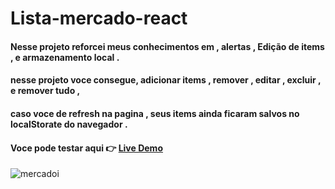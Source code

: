 # Lista-mercado-react


#### Nesse projeto reforcei meus conhecimentos em , alertas , Edição de items , e armazenamento local . 
#### nesse projeto voce consegue, adicionar items , remover , editar , excluir ,  e remover tudo ,
#### caso voce de refresh na pagina , seus items ainda ficaram salvos no localStorate do navegador .

#### Voce pode testar aqui 👉 [Live Demo](https://mercado-lista-react.netlify.app/)
 
 

![mercadoi](https://user-images.githubusercontent.com/62390902/103301715-b69a4e80-49e0-11eb-933f-600a55693834.PNG)

